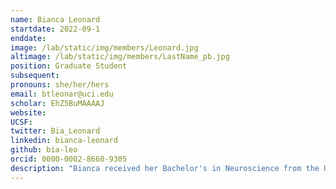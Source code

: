 ```yaml
---
name: Bianca Leonard
startdate: 2022-09-1
enddate: 
image: /lab/static/img/members/Leonard.jpg 
altimage: /lab/static/img/members/LastName_pb.jpg 
position: Graduate Student
subsequent:  
pronouns: she/her/hers 
email: btleonar@uci.edu 
scholar: EhZ5BuMAAAAJ 
website: 
UCSF:  
twitter: Bia_Leonard
linkedin: bianca-leonard
github: bia-leo
orcid: 0000-0002-8660-9305
description: "Bianca received her Bachelor's in Neuroscience from the University of Pittsburgh. Bianca is an MD/PhD student with a focus on innovating practices in psychiatric care. She uses tools from neuroimaging and cognitive neuroscience to study the function of brain networks that are relevant in psychiatric conditions. Her dissertation work is focused on the paraventricular nucleus of the thalamus (PVT), a highly interconnected thalamic region that is involved in both appetitive and aversive stimulus processing, and not well characterized in humans. Bianca is working on mapping the PVT network, examining the effect of early life adversity on the development of this network, and interrogating the function of the PVT in motivational conflict decision-making. She hopes to integrate and support more community voices into psychiatric research. Outside of lab, she loves to go rollerblading along the ocean, dining in Long Beach, and savoring time with loved ones."
---
```

